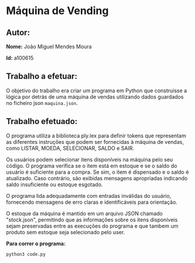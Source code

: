 # Máquina de Vending

## Autor:

**Nome:** João Miguel Mendes Moura

**Id:** a100615

## Trabalho a efetuar:

O objetivo do trabalho era criar um programa em Python que construisse a lógica por detrás de uma máquina de vendas utilizando dados guardados no ficheiro json `maquina.json`.

## Trabalho efetuado:

O programa utiliza a biblioteca ply.lex para definir tokens que representam as diferentes instruções que podem ser fornecidas à máquina de vendas, como LISTAR, MOEDA, SELECIONAR, SALDO e SAIR.

Os usuários podem selecionar itens disponíveis na máquina pelo seu código. O programa verifica se o item está em estoque e se o saldo do usuário é suficiente para a compra. Se sim, o item é dispensado e o saldo é atualizado. Caso contrário, são exibidas mensagens apropriadas indicando saldo insuficiente ou estoque esgotado.

O programa lida adequadamente com entradas inválidas do usuário, fornecendo mensagens de erro claras e identificáveis para orientação.

O estoque da máquina é mantido em um arquivo JSON chamado "stock.json", permitindo que as informações sobre os itens disponíveis sejam preservadas entre as execuções do programa e que tambem um produto sem estoque seja selecionado pelo user.

**Para correr o programa:** 

```python3 code.py```
